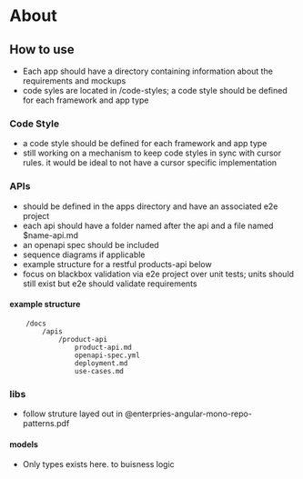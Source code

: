 # About

## How to use

- Each app should have a directory containing information about the requirements and mockups
- code syles are located in /code-styles; a code style should be defined for each framework and app type

### Code Style
- a code style should be defined for each framework and app type
- still working on a mechanism to keep code styles in sync with cursor rules. it would be ideal to not have a cursor specific implementation


### APIs
- should be defined in the apps directory and have an associated e2e project
- each api should have a folder named after the api and a file named $name-api.md
- an openapi spec should be included
- sequence diagrams if applicable
- example structure for a restful products-api below
- focus on blackbox validation via e2e project over unit tests; units should still exist but e2e should validate requirements

#### example structure
```
    /docs
        /apis
            /product-api
                product-api.md
                openapi-spec.yml
                deployment.md
                use-cases.md
```

### libs
- follow struture layed out in @enterpries-angular-mono-repo-patterns.pdf

#### models
- Only types exists here. to buisness logic
